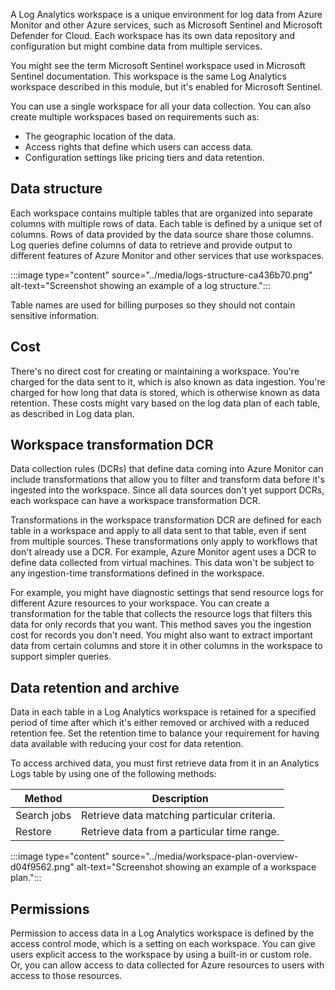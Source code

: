 A Log Analytics workspace is a unique environment for log data from Azure Monitor and other Azure services, such as Microsoft Sentinel and Microsoft Defender for Cloud. Each workspace has its own data repository and configuration but might combine data from multiple services.

You might see the term Microsoft Sentinel workspace used in Microsoft Sentinel documentation. This workspace is the same Log Analytics workspace described in this module, but it's enabled for Microsoft Sentinel.

You can use a single workspace for all your data collection. You can also create multiple workspaces based on requirements such as:

 -  The geographic location of the data.<br>
 -  Access rights that define which users can access data.
 -  Configuration settings like pricing tiers and data retention.<br>

## Data structure

Each workspace contains multiple tables that are organized into separate columns with multiple rows of data. Each table is defined by a unique set of columns. Rows of data provided by the data source share those columns. Log queries define columns of data to retrieve and provide output to different features of Azure Monitor and other services that use workspaces.

:::image type="content" source="../media/logs-structure-ca436b70.png" alt-text="Screenshot showing an example of a log structure.":::


Table names are used for billing purposes so they should not contain sensitive information.

## Cost

There's no direct cost for creating or maintaining a workspace. You're charged for the data sent to it, which is also known as data ingestion. You're charged for how long that data is stored, which is otherwise known as data retention. These costs might vary based on the log data plan of each table, as described in Log data plan.

## Workspace transformation DCR

Data collection rules (DCRs) that define data coming into Azure Monitor can include transformations that allow you to filter and transform data before it's ingested into the workspace. Since all data sources don't yet support DCRs, each workspace can have a workspace transformation DCR.

Transformations in the workspace transformation DCR are defined for each table in a workspace and apply to all data sent to that table, even if sent from multiple sources. These transformations only apply to workflows that don't already use a DCR. For example, Azure Monitor agent uses a DCR to define data collected from virtual machines. This data won't be subject to any ingestion-time transformations defined in the workspace.<br>

For example, you might have diagnostic settings that send resource logs for different Azure resources to your workspace. You can create a transformation for the table that collects the resource logs that filters this data for only records that you want. This method saves you the ingestion cost for records you don't need. You might also want to extract important data from certain columns and store it in other columns in the workspace to support simpler queries.

## Data retention and archive

Data in each table in a Log Analytics workspace is retained for a specified period of time after which it's either removed or archived with a reduced retention fee. Set the retention time to balance your requirement for having data available with reducing your cost for data retention.

To access archived data, you must first retrieve data from it in an Analytics Logs table by using one of the following methods:

| **Method**  | **Description**                             |
| ----------- | ------------------------------------------- |
| Search jobs | Retrieve data matching particular criteria. |
| Restore     | Retrieve data from a particular time range. |

:::image type="content" source="../media/workspace-plan-overview-d04f9562.png" alt-text="Screenshot showing an example of a workspace plan.":::


## Permissions

Permission to access data in a Log Analytics workspace is defined by the access control mode, which is a setting on each workspace. You can give users explicit access to the workspace by using a built-in or custom role. Or, you can allow access to data collected for Azure resources to users with access to those resources.
